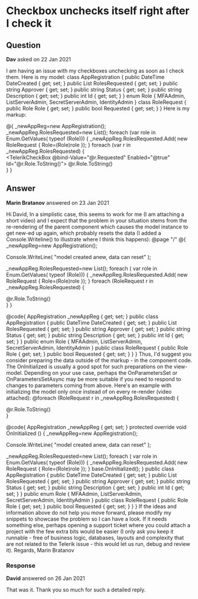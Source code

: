 # Checkbox unchecks itself right after I check it

## Question

**Dav** asked on 22 Jan 2021

I am having an issue with my checkboxes unchecking as soon as I check them. Here is my model: class AppRegistration { public DateTime DateCreated { get; set; } public List<RoleRequest> RolesRequested { get; set; } public string Approver { get; set; } public string Status { get; set; } public string Description { get; set; } public int Id { get; set; } } enum Role { MFAAdmin, ListServerAdmin, SecretServerAdmin, IdentityAdmin } class RoleRequest { public Role Role { get; set; } public bool Requested { get; set; } } Here is my markup: <div class="col"> @{ _newAppReg=new AppRegistration(); _newAppReg.RolesRequested=new List<RoleRequest>(); foreach (var role in Enum.GetValues( typeof (Role))) { _newAppReg.RolesRequested.Add( new RoleRequest { Role=(Role)role }); } foreach (var r in _newAppReg.RolesRequested) { <div class="mt-sm"> <TelerikCheckBox @bind-Value="@r.Requested" Enabled="@true" Id="@r.Role.ToString()"> </TelerikCheckBox> <label for="@r.Role.ToString()">@r.Role.ToString()</label> </div> } } </div>

## Answer

**Marin Bratanov** answered on 23 Jan 2021

Hi David, In a simplistic case, this seems to work for me (I am attaching a short video) and I expect that the problem in your situation stems from the re-rendering of the parent component which causes the model instance to get new-ed up again, which probably resets the data (I added a Console.Writeline() to illustrate where I think this happens): @page "/" @{
_newAppReg=new AppRegistration();

Console.WriteLine( "model created anew, data can reset" );

_newAppReg.RolesRequested=new List<RoleRequest>(); foreach ( var role in Enum.GetValues( typeof (Role)))
{
_newAppReg.RolesRequested.Add( new RoleRequest
{
Role=(Role)role
});
} foreach (RoleRequest r in _newAppReg.RolesRequested)
{
<div class="mt-sm">
<TelerikCheckBox @bind-Value="@r.Requested" Enabled="@true" Id="@r.Role.ToString()">
</TelerikCheckBox>
<label for="@r.Role.ToString()">@r.Role.ToString()</label>
</div>
}
}

@code{
AppRegistration _newAppReg { get; set; } public class AppRegistration { public DateTime DateCreated { get; set; } public List<RoleRequest> RolesRequested { get; set; } public string Approver { get; set; } public string Status { get; set; } public string Description { get; set; } public int Id { get; set; }
} public enum Role
{
MFAAdmin,
ListServerAdmin,
SecretServerAdmin,
IdentityAdmin
} public class RoleRequest { public Role Role { get; set; } public bool Requested { get; set; }
}
} Thus, I'd suggest you consider preparing the data outside of the markup - in the component code. The OnInitialized is usually a good spot for such preparations on the view-model. Depending on your use case, perhaps the OnParametersSet or OnParametersSetAsync may be more suitable if you need to respond to changes to parameters coming from above. Here's an example with initializing the model only once instead of on every re-render (video attached): @foreach (RoleRequest r in _newAppReg.RolesRequested)
{
<div class="mt-sm">
<TelerikCheckBox @bind-Value="@r.Requested" Enabled="@true" Id="@r.Role.ToString()">
</TelerikCheckBox>
<label for="@r.Role.ToString()">@r.Role.ToString()</label>
</div>
}

@code{
AppRegistration _newAppReg { get; set; } protected override void OnInitialized () {
_newAppReg=new AppRegistration();

Console.WriteLine( "model created anew, data can reset" );

_newAppReg.RolesRequested=new List<RoleRequest>(); foreach ( var role in Enum.GetValues( typeof (Role)))
{
_newAppReg.RolesRequested.Add( new RoleRequest
{
Role=(Role)role
});
} base.OnInitialized();
} public class AppRegistration { public DateTime DateCreated { get; set; } public List<RoleRequest> RolesRequested { get; set; } public string Approver { get; set; } public string Status { get; set; } public string Description { get; set; } public int Id { get; set; }
} public enum Role
{
MFAAdmin,
ListServerAdmin,
SecretServerAdmin,
IdentityAdmin
} public class RoleRequest { public Role Role { get; set; } public bool Requested { get; set; }
}
} If the ideas and information above do not help you move forward, please modify my snippets to showcase the problem so I can have a look. If it needs something else, perhaps opening a support ticket where you could attach a project with the few extra bits would be easier (I only ask you keep it runnable - free of business logic, databases, layouts and complexity that are not related to the Telerik issue - this would let us run, debug and review it). Regards, Marin Bratanov

### Response

**David** answered on 26 Jan 2021

That was it. Thank you so much for such a detailed reply.
